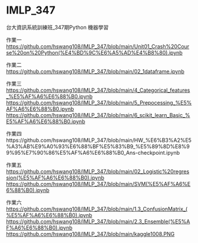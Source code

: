 # IMLP_347
台大資訊系統訓練班_347期Python 機器學習 

作業一  https://github.com/hswang108/IMLP_347/blob/main/Unit01_Crash%20Course%20on%20Python(%E4%BD%9C%E6%A5%AD%E4%B8%80).ipynb

作業二  https://github.com/hswang108/IMLP_347/blob/main/02_1dataframe.ipynb

作業三  https://github.com/hswang108/IMLP_347/blob/main/4_Categorical_features_%E5%AF%A6%E6%88%B0.ipynb
       https://github.com/hswang108/IMLP_347/blob/main/5_Prepocessing_%E5%AF%A6%E6%88%B0.ipynb
       https://github.com/hswang108/IMLP_347/blob/main/6_scikit_learn_Basic_%E5%AF%A6%E6%88%B0.ipynb
       
作業四https://github.com/hswang108/IMLP_347/blob/main/HW_%E6%B3%A2%E5%A3%AB%E9%A0%93%E6%88%BF%E5%83%B9_%E5%89%8D%E8%99%95%E7%90%86%E5%AF%A6%E6%88%B0_Ans-checkpoint.ipynb

作業五 
https://github.com/hswang108/IMLP_347/blob/main/02_Logistic%20regression(%E5%AF%A6%E6%88%B0).ipynb
https://github.com/hswang108/IMLP_347/blob/main/SVM(%E5%AF%A6%E6%88%B0).ipynb

作業六 
https://github.com/hswang108/IMLP_347/blob/main/1.3_ConfusionMatrix_(%E5%AF%A6%E6%88%B0).ipynb
https://github.com/hswang108/IMLP_347/blob/main/2.3_Ensemble(%E5%AF%A6%E6%88%B0).ipynb
https://github.com/hswang108/IMLP_347/blob/main/kaggle1008.PNG
